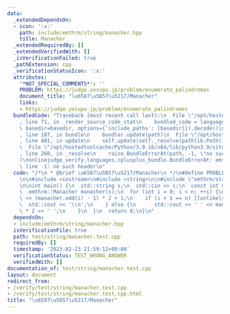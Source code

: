 ```yaml
---
data:
  _extendedDependsOn:
  - icon: ':x:'
    path: include/emthrm/string/manacher.hpp
    title: Manacher
  _extendedRequiredBy: []
  _extendedVerifiedWith: []
  _isVerificationFailed: true
  _pathExtension: cpp
  _verificationStatusIcon: ':x:'
  attributes:
    '*NOT_SPECIAL_COMMENTS*': ''
    PROBLEM: https://judge.yosupo.jp/problem/enumerate_palindromes
    document_title: "\u6587\u5B57\u5217/Manacher"
    links:
    - https://judge.yosupo.jp/problem/enumerate_palindromes
  bundledCode: "Traceback (most recent call last):\n  File \"/opt/hostedtoolcache/Python/3.9.16/x64/lib/python3.9/site-packages/onlinejudge_verify/documentation/build.py\"\
    , line 71, in _render_source_code_stat\n    bundled_code = language.bundle(stat.path,\
    \ basedir=basedir, options={'include_paths': [basedir]}).decode()\n  File \"/opt/hostedtoolcache/Python/3.9.16/x64/lib/python3.9/site-packages/onlinejudge_verify/languages/cplusplus.py\"\
    , line 187, in bundle\n    bundler.update(path)\n  File \"/opt/hostedtoolcache/Python/3.9.16/x64/lib/python3.9/site-packages/onlinejudge_verify/languages/cplusplus_bundle.py\"\
    , line 401, in update\n    self.update(self._resolve(pathlib.Path(included), included_from=path))\n\
    \  File \"/opt/hostedtoolcache/Python/3.9.16/x64/lib/python3.9/site-packages/onlinejudge_verify/languages/cplusplus_bundle.py\"\
    , line 260, in _resolve\n    raise BundleErrorAt(path, -1, \"no such header\"\
    )\nonlinejudge_verify.languages.cplusplus_bundle.BundleErrorAt: emthrm/string/manacher.hpp:\
    \ line -1: no such header\n"
  code: "/*\n * @brief \u6587\u5B57\u5217/Manacher\n */\n#define PROBLEM \"https://judge.yosupo.jp/problem/enumerate_palindromes\"\
    \n\n#include <iostream>\n#include <string>\n\n#include \"emthrm/string/manacher.hpp\"\
    \n\nint main() {\n  std::string s;\n  std::cin >> s;\n  const int n = s.length();\n\
    \  emthrm::Manacher manacher(s);\n  for (int i = 0; i < n; ++i) {\n    std::cout\
    \ << (manacher.odd(i) - 1) * 2 + 1;\n    if (i + 1 == n) [[unlikely]] {\n    \
    \  std::cout << '\\n';\n    } else {\n      std::cout << ' ' << manacher.even(i)\
    \ * 2 << ' ';\n    }\n  }\n  return 0;\n}\n"
  dependsOn:
  - include/emthrm/string/manacher.hpp
  isVerificationFile: true
  path: test/string/manacher.test.cpp
  requiredBy: []
  timestamp: '2023-02-23 21:59:12+09:00'
  verificationStatus: TEST_WRONG_ANSWER
  verifiedWith: []
documentation_of: test/string/manacher.test.cpp
layout: document
redirect_from:
- /verify/test/string/manacher.test.cpp
- /verify/test/string/manacher.test.cpp.html
title: "\u6587\u5B57\u5217/Manacher"
---
```

